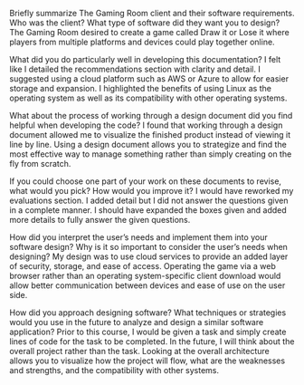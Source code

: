 Briefly summarize The Gaming Room client and their software requirements. Who was the client? What type of software did they want you to design?
  The Gaming Room desired to create a game called Draw it or Lose it where players from multiple platforms and devices could play together online.

What did you do particularly well in developing this documentation?
  I felt like I detailed the recommendations section with clarity and detail. I suggested using a cloud platform such as AWS or Azure to allow for easier storage and expansion. I highlighted the benefits of using Linux as the operating system as well as its compatibility with other operating systems. 

What about the process of working through a design document did you find helpful when developing the code?
  I found that working through a design document allowed me to visualize the finished product instead of viewing it line by line. Using a design document allows you to strategize and find the most effective way to manage something rather than simply creating on the fly from scratch.

If you could choose one part of your work on these documents to revise, what would you pick? How would you improve it?
  I would have reworked my evaluations section. I added detail but I did not answer the questions given in a complete manner. I should have expanded the boxes given and added more details to fully answer the given questions.   

How did you interpret the user’s needs and implement them into your software design? Why is it so important to consider the user’s needs when designing?
  My design was to use cloud services to provide an added layer of security, storage, and ease of access. Operating the game via a web browser rather than an operating system-specific client download would allow better communication between devices and ease of use on the user side. 

How did you approach designing software? What techniques or strategies would you use in the future to analyze and design a similar software application?
Prior to this course, I would be given a task and simply create lines of code for the task to be completed. In the future, I will think about the overall project rather than the task. Looking at the overall architecture allows you to visualize how the project will flow, what are the weaknesses and strengths, and the compatibility with other systems. 
